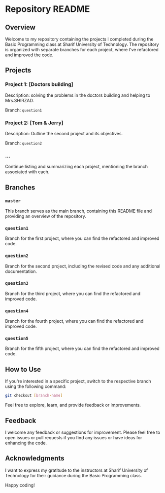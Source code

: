 # Repository README

## Overview

Welcome to my repository containing the projects I completed during the Basic Programming class at Sharif University of Technology. The repository is organized with separate branches for each project, where I've refactored and improved the code.

## Projects

### Project 1: [Doctors building]

Description: solving the problems in the doctors building and helping to Mrs.SHIRZAD.

Branch: `question1`

### Project 2: [Tom & Jerry]

Description: Outline the second project and its objectives.

Branch: `question2`

### ...

Continue listing and summarizing each project, mentioning the branch associated with each.

## Branches

### `master`

This branch serves as the main branch, containing this README file and providing an overview of the repository.

### `question1`

Branch for the first project, where you can find the refactored and improved code.

### `question2`

Branch for the second project, including the revised code and any additional documentation.

### `question3`

Branch for the third project, where you can find the refactored and improved code.

### `question4`

Branch for the fourth project, where you can find the refactored and improved code.

### `question5`

Branch for the fifth project, where you can find the refactored and improved code.


## How to Use

If you're interested in a specific project, switch to the respective branch using the following command:

```bash
git checkout [branch-name]
```

Feel free to explore, learn, and provide feedback or improvements.

## Feedback

I welcome any feedback or suggestions for improvement. Please feel free to open issues or pull requests if you find any issues or have ideas for enhancing the code.

## Acknowledgments

I want to express my gratitude to the instructors at Sharif University of Technology for their guidance during the Basic Programming class.

Happy coding!
